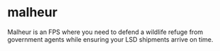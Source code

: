 # malheur
Malheur is an FPS where you need to defend a wildlife refuge from government agents while ensuring your LSD shipments arrive on time.
